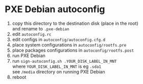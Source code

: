 # PXE Debian autoconfig
1) copy this directory to the destination disk (place in the root)  
	and rename to `.pxe-debian`
2) edit `autoconfig.rc`
3) edit configs in `autoconfig/autoconfig.cfg.d`
4) place system configurations in `autoconfig/rootfs.pre`
5) place packages configurations in `autoconfig/rootfs.post`
6) run PXE Debian
7) run `sign-autoconfig.sh .YOUR_DISK_LABEL_IN_MNT`  
	where `YOUR_DISK_LABEL_IN_MNT` is eg `.sda1`  
	see `/media` directory on running PXE Debian
8) reboot
